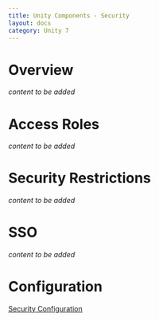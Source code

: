 ```yaml
---
title: Unity Components - Security
layout: docs
category: Unity 7
---
```

# Overview

*content to be added*

# Access Roles

*content to be added*

# Security Restrictions

*content to be added*

# SSO

*content to be added*

# Configuration

[Security Configuration](../configuration/security.md)
